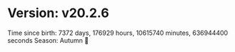 # Version: v20.2.6
Time since birth: 7372 days, 176929 hours, 10615740 minutes, 636944400 seconds
Season: Autumn 🍁
